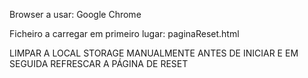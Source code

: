 Browser a usar: Google Chrome

Ficheiro a carregar em primeiro lugar: paginaReset.html

LIMPAR A LOCAL STORAGE MANUALMENTE ANTES DE INICIAR E EM SEGUIDA REFRESCAR A PÁGINA DE RESET
